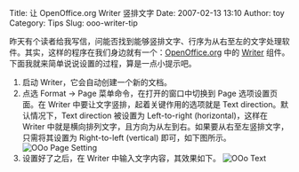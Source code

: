 Title: 让 OpenOffice.org Writer 竖排文字
Date: 2007-02-13 13:10
Author: toy
Category: Tips
Slug: ooo-writer-tip

昨天有个读者给我写信，问能否找到能够竖排文字、行序为从右至左的文字处理软件。其实，这样的程序在我们身边就有一个：[OpenOffice.org](http://www.openoffice.org/)
中的 [Writer](http://www.openoffice.org/product/writer.html)
组件。下面我就来简单说说设置的过程，算是一点小提示吧。

1.  启动 Writer，它会自动创建一个新的文档。
2.  点选 Format -> Page 菜单命令，在打开的窗口中切换到 Page
    选项设置页面。在 Writer 中要让文字竖排，起着关键作用的选项就是 Text
    direction。默认情况下，Text direction 被设置为 Left-to-right
    (horizontal)，这样在 Writer
    中就是横向排列文字，且方向为从左到右。如果要从右至左竖排文字，只需将其设置为
    Right-to-left (vertical) 即可，如下图所示。
    ![OOo Page
    Setting](http://i.linuxtoy.org/i/2007/02/ooo-page-setting.jpg)
3.  设置好了之后，在 Writer 中输入文字内容，其效果如下。
    ![OOo Text](http://i.linuxtoy.org/i/2007/02/ooo-text.jpg)

